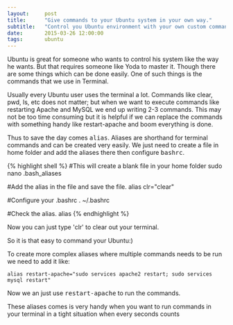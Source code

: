 ```yaml
---
layout:     post
title:      "Give commands to your Ubuntu system in your own way."
subtitle:   "Control you Ubuntu environment with your own custom commands and be the master of your system."
date:       2015-03-26 12:00:00
tags:       ubuntu
---
```


Ubuntu is great for someone who wants to control his system like the way he wants. But that requires someone like Yoda to master it. Though there are some things which can be done easily. One of such things is the commands that we use in Terminal.

Usually every Ubuntu user uses the terminal a lot. Commands like clear, pwd, ls, etc does not matter; but when we want to execute commands like restarting Apache and MySQL we end up writing 2-3 commands. This may not be too time consuming but it is helpful if we can replace the commands with something handy like restart-apache and boom everything is done.

Thus to save the day comes <kbd>alias</kbd>. Aliases are shorthand for terminal commands and can be created very easily.  We just need to create a file in home folder and add the aliases there then configure <kbd>bashrc</kbd>.

{% highlight shell %}
#This will create a blank file in your home folder
sudo nano .bash_aliases

#Add the alias in the file and save the file.
alias clr="clear"

#Configure your .bashrc
. ~/.bashrc

#Check the alias.
alias
{% endhighlight %}

Now you can just type 'clr' to clear out your terminal.

So it is that easy to command your Ubuntu:)

To create more complex aliases where multiple commands needs to be run we need to add it like:

`alias restart-apache="sudo services apache2 restart; sudo services mysql restart"`

Now we an just use <kbd>restart-apache</kbd> to run the commands.

These aliases comes is very handy when you want to run commands in your terminal in a tight situation when every seconds counts
